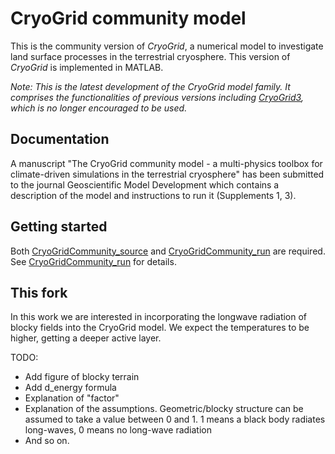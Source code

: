 # CryoGrid community model

This is the community version of *CryoGrid*, a numerical model to investigate land surface processes in the terrestrial cryosphere. This version of *CryoGrid* is implemented in MATLAB.

*Note: This is the latest development of the CryoGrid model family. It comprises the functionalities of previous versions including [CryoGrid3](https://github.com/CryoGrid/CryoGrid3), which is no longer encouraged to be used.*

## Documentation

A manuscript "The CryoGrid community model - a multi-physics toolbox for climate-driven simulations in the terrestrial cryosphere" has been submitted to the journal  Geoscientific Model Development which contains a description of the model and instructions to run it (Supplements 1, 3).

## Getting started

Both [CryoGridCommunity_source](https://github.com/CryoGrid/CryoGridCommunity_source) and [CryoGridCommunity_run](https://github.com/CryoGrid/CryoGridCommunity_run) are required. See [CryoGridCommunity_run](https://github.com/CryoGrid/CryoGridCommunity_run) for details.

## This fork
In this work we are interested in incorporating the longwave radiation of blocky fields into the CryoGrid model. We expect the temperatures to be higher, getting a deeper active layer. 

TODO: 
* Add figure of blocky terrain
* Add d_energy formula
* Explanation of "factor"
* Explanation of the assumptions. Geometric/blocky structure can be assumed to take a value between 0 and 1. 1 means a black body radiates long-waves, 0 means no long-wave radiation
* And so on. 